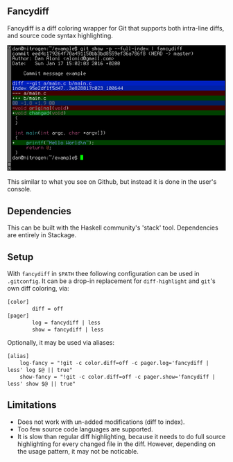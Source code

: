 ## Fancydiff

Fancydiff is a diff coloring wrapper for Git that supports both intra-line diffs, and source code syntax highlighting.

<img src="doc/fancydiff-example.png">

This similar to what you see on Github, but instead it is done in the user's console.

## Dependencies

This can be built with the Haskell community's 'stack' tool. Dependencies are entirely in Stackage.

## Setup

With `fancydiff` in `$PATH` thee following configuration can be used in `.gitconfig`. It can be a drop-in
replacement for `diff-highlight` and `git`'s own diff coloring, via:

```
[color]
        diff = off
[pager]
        log = fancydiff | less
        show = fancydiff | less
```

Optionally, it may be used via aliases:

```
[alias]
    log-fancy = "!git -c color.diff=off -c pager.log='fancydiff | less' log $@ || true"
    show-fancy = "!git -c color.diff=off -c pager.show='fancydiff | less' show $@ || true"
```

## Limitations

 * Does not work with un-added modifications (diff to index).
 * Too few source code languages are supported.
 * It is slow than regular diff highlighting, because it needs to do full source
   highlighting for every changed file in the diff. However, depending on the
   usage pattern, it may not be noticable.
